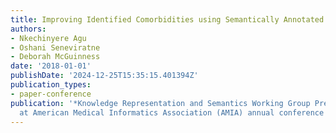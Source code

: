 ```yaml
---
title: Improving Identified Comorbidities using Semantically Annotated Disease Graph
authors:
- Nkechinyere Agu
- Oshani Seneviratne
- Deborah McGuinness
date: '2018-01-01'
publishDate: '2024-12-25T15:35:15.401394Z'
publication_types:
- paper-conference
publication: '*Knowledge Representation and Semantics Working Group Pre-Symposium
  at American Medical Informatics Association (AMIA) annual conference 2018*'
---
```

